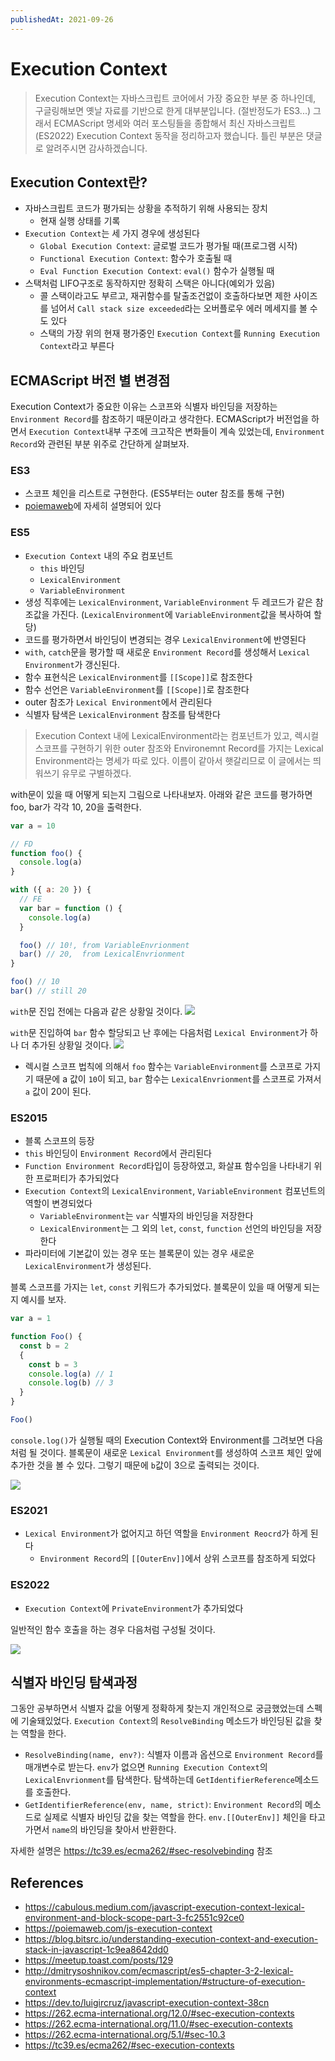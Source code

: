 ```yaml
---
publishedAt: 2021-09-26
---
```


# Execution Context

> Execution Context는 자바스크립트 코어에서 가장 중요한 부분 중 하나인데, 구글링해보면 옛날 자료를 기반으로 한게 대부분입니다. (절반정도가 ES3...)
> 그래서 ECMAScript 명세와 여러 포스팅들을 종합해서 최신 자바스크립트(ES2022) Execution Context 동작을 정리하고자 했습니다.
> 틀린 부분은 댓글로 알려주시면 감사하겠습니다.

## Execution Context란?

- 자바스크립트 코드가 평가되는 상황을 추적하기 위해 사용되는 장치
  - 현재 실행 상태를 기록
- `Execution Context`는 세 가지 경우에 생성된다
  - `Global Execution Context`: 글로벌 코드가 평가될 때(프로그램 시작)
  - `Functional Execution Context`: 함수가 호출될 때
  - `Eval Function Execution Context`: `eval()` 함수가 실행될 때
- 스택처럼 LIFO구조로 동작하지만 정확히 스택은 아니다(예외가 있음)
  - 콜 스택이라고도 부르고, 재귀함수를 탈출조건없이 호출하다보면 제한 사이즈를 넘어서 `Call stack size exceeded`라는 오버플로우 에러 메세지를 볼 수도 있다
  - 스택의 가장 위의 현재 평가중인 `Execution Context`를 `Running Execution Context`라고 부른다

## ECMAScript 버전 별 변경점

Execution Context가 중요한 이유는 스코프와 식별자 바인딩을 저장하는 `Environment Record`를 참조하기 때문이라고 생각한다.
ECMAScript가 버전업을 하면서 `Execution Context`내부 구조에 크고작은 변화들이 계속 있었는데, `Environment Record`와 관련된 부분 위주로 간단하게 살펴보자.

### ES3

- 스코프 체인을 리스트로 구현한다. (ES5부터는 outer 참조를 통해 구현)
- [poiemaweb](https://poiemaweb.com/js-execution-context)에 자세히 설명되어 있다

### ES5

- `Execution Context` 내의 주요 컴포넌트
  - `this` 바인딩
  - `LexicalEnvironment`
  - `VariableEnvironment`
- 생성 직후에는 `LexicalEnvironment`, `VariableEnvironment` 두 레코드가 같은 참조값을 가진다. (`LexicalEnvironment`에 `VariableEnvironment`값을 복사하여 할당)
- 코드를 평가하면서 바인딩이 변경되는 경우 `LexicalEnvironment`에 반영된다
- `with`, `catch`문을 평가할 때 새로운 `Environment Record`를 생성해서 `Lexical Environment`가 갱신된다.
- 함수 표현식은 `LexicalEnvironment`를 `[[Scope]]`로 참조한다
- 함수 선언은 `VariableEnvironment`를 `[[Scope]]`로 참조한다
- outer 참조가 `Lexical Environment`에서 관리된다
- 식별자 탐색은 `LexicalEnvironment` 참조를 탐색한다

> Execution Context 내에 LexicalEnvironment라는 컴포넌트가 있고,
> 렉시컬 스코프를 구현하기 위한 outer 참조와 Environemnt Record를 가지는 Lexical Environment라는 명세가 따로 있다.
> 이름이 같아서 햇갈리므로 이 글에서는 띄워쓰기 유무로 구별하겠다.

with문이 있을 때 어떻게 되는지 그림으로 나타내보자.
아래와 같은 코드를 평가하면 foo, bar가 각각 10, 20을 출력한다.

```js
var a = 10

// FD
function foo() {
  console.log(a)
}

with ({ a: 20 }) {
  // FE
  var bar = function () {
    console.log(a)
  }

  foo() // 10!, from VariableEnvrionment
  bar() // 20,  from LexicalEnvrionment
}

foo() // 10
bar() // still 20
```

`with`문 진입 전에는 다음과 같은 상황일 것이다.
![](https://images.velog.io/images/shroad1802/post/4b0bae19-5526-4d90-a08d-35f8acb7b734/image.png)

`with`문 진입하여 `bar` 함수 할당되고 난 후에는 다음처럼 `Lexical Environment`가 하나 더 추가된 상황일 것이다.
![](https://images.velog.io/images/shroad1802/post/cc288210-966a-42a5-877f-d33fca492d0f/image.png)

- 렉시컬 스코프 법칙에 의해서 `foo` 함수는 `VariableEnvironment`를 스코프로 가지기 때문에 a 값이 `10`이 되고, `bar` 함수는 `LexicalEnvrionment`를 스코프로 가져서 `a` 값이 20이 된다.

### ES2015

- 블록 스코프의 등장
- `this` 바인딩이 `Environment Record`에서 관리된다
- `Function Environment Record`타입이 등장하였고, 화살표 함수임을 나타내기 위한 프로퍼티가 추가되었다
- `Execution Context`의 `LexicalEnvironment`, `VariableEnvironment` 컴포넌트의 역할이 변경되었다
  - `VariableEnvironment`는 `var` 식별자의 바인딩을 저장한다
  - `LexicalEnvironment`는 그 외의 `let`, `const`, `function` 선언의 바인딩을 저장한다
- 파라미터에 기본값이 있는 경우 또는 블록문이 있는 경우 새로운 `LexicalEnvironment`가 생성된다.

블록 스코프를 가지는 `let`, `const` 키워드가 추가되었다. 블록문이 있을 때 어떻게 되는지 예시를 보자.

```js
var a = 1

function Foo() {
  const b = 2
  {
    const b = 3
    console.log(a) // 1
    console.log(b) // 3
  }
}

Foo()
```

`console.log()`가 실행될 때의 Execution Context와 Environment를 그려보면 다음처럼 될 것이다.
블록문이 새로운 `Lexical Environment`를 생성하여 스코프 체인 앞에 추가한 것을 볼 수 있다. 그렇기 때문에 `b`값이 3으로 출력되는 것이다.

![](https://images.velog.io/images/shroad1802/post/26bf715f-39d9-44c7-9c2a-6514be0944c7/image.png)

### ES2021

- `Lexical Environment`가 없어지고 하던 역할을 `Environment Reocrd`가 하게 된다
  - `Environment Record`의 `[[OuterEnv]]`에서 상위 스코프를 참조하게 되었다

### ES2022

- `Execution Context`에 `PrivateEnvironment`가 추가되었다

일반적인 함수 호출을 하는 경우 다음처럼 구성될 것이다.

![](https://images.velog.io/images/shroad1802/post/dce6889c-2082-4aec-af51-2e1cdac04d76/image.png)

## 식별자 바인딩 탐색과정

그동안 공부하면서 식별자 값을 어떻게 정확하게 찾는지 개인적으로 궁금했었는데 스펙에 기술돼있었다. `Execution Context`의 `ResolveBinding` 메소드가 바인딩된 값을 찾는 역할을 한다.

- `ResolveBinding(name, env?)`: 식별자 이름과 옵션으로 `Environment Record`를 매개변수로 받는다. `env`가 없으면 `Running Execution Context`의 `LexicalEnvrionment`를 탐색한다. 탐색하는데 `GetIdentifierReference`메소드를 호출한다.
- `GetIdentifierReference(env, name, strict)`: `Environment Record`의 메소드로 실제로 식별자 바인딩 값을 찾는 역할을 한다. `env.[[OuterEnv]]` 체인을 타고가면서
  `name`의 바인딩을 찾아서 반환한다.

자세한 설명은 https://tc39.es/ecma262/#sec-resolvebinding 참조

## References

- https://cabulous.medium.com/javascript-execution-context-lexical-environment-and-block-scope-part-3-fc2551c92ce0
- https://poiemaweb.com/js-execution-context
- https://blog.bitsrc.io/understanding-execution-context-and-execution-stack-in-javascript-1c9ea8642dd0
- https://meetup.toast.com/posts/129
- http://dmitrysoshnikov.com/ecmascript/es5-chapter-3-2-lexical-environments-ecmascript-implementation/#structure-of-execution-context
- https://dev.to/luigircruz/javascript-execution-context-38cn
- https://262.ecma-international.org/12.0/#sec-execution-contexts
- https://262.ecma-international.org/11.0/#sec-execution-contexts
- https://262.ecma-international.org/5.1/#sec-10.3
- https://tc39.es/ecma262/#sec-execution-contexts
